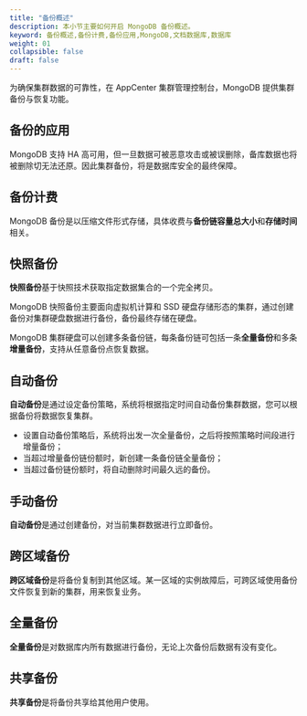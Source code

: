 ```yaml
---
title: "备份概述"
description: 本小节主要如何开启 MongoDB 备份概述。 
keyword: 备份概述,备份计费,备份应用,MongoDB,文档数据库,数据库
weight: 01
collapsible: false
draft: false
---
```




为确保集群数据的可靠性，在 AppCenter 集群管理控制台，MongoDB 提供集群备份与恢复功能。

## 备份的应用

MongoDB 支持 HA 高可用，但一旦数据可被恶意攻击或被误删除，备库数据也将被删除切无法还原。因此集群备份，将是数据库安全的最终保障。

## 备份计费

MongoDB 备份是以压缩文件形式存储，具体收费与**备份链容量总大小**和**存储时间**相关。

## 快照备份

**快照备份**基于快照技术获取指定数据集合的一个完全拷贝。

MongoDB 快照备份主要面向虚拟机计算和 SSD 硬盘存储形态的集群，通过创建备份对集群硬盘数据进行备份，备份最终存储在硬盘。

MongoDB 集群硬盘可以创建多条备份链，每条备份链可包括一条**全量备份**和多条**增量备份**，支持从任意备份点恢复数据。

## 自动备份

**自动备份**是通过设定备份策略，系统将根据指定时间自动备份集群数据，您可以根据备份将数据恢复集群。

- 设置自动备份策略后，系统将出发一次全量备份，之后将按照策略时间段进行增量备份；
- 当超过增量备份链份额时，新创建一条备份链全量备份；
- 当超过备份链份额时，将自动删除时间最久远的备份。

## 手动备份

**自动备份**是通过创建备份，对当前集群数据进行立即备份。

## 跨区域备份

**跨区域备份**是将备份复制到其他区域。某一区域的实例故障后，可跨区域使用备份文件恢复到新的集群，用来恢复业务。

## 全量备份

**全量备份**是对数据库内所有数据进行备份，无论上次备份后数据有没有变化。

## 共享备份

**共享备份**是将备份共享给其他用户使用。
